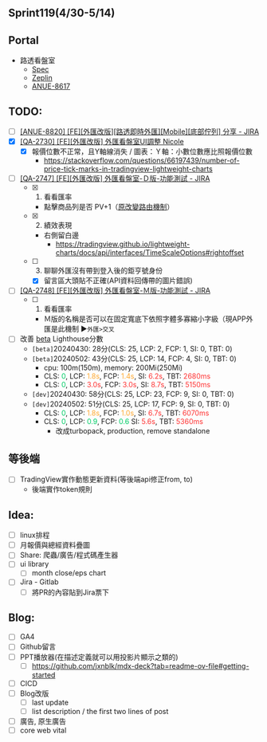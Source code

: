 ## Sprint119(4/30-5/14)
## Portal
 * 路透看盤室
	* [Spec](https://cnyesrd.atlassian.net/wiki/spaces/PS/pages/2175926273)
	 * [Zeplin](https://app.zeplin.io/project/576287bda89e8aa7045cfba5/screen/6535e544b517d3229444d5c5)
	 * [ANUE-8617](https://cnyesrd.atlassian.net/browse/ANUE-8617)

## TODO:
* [ ] [[ANUE-8820] [FE][外匯改版][路透即時外匯][Mobile][底部佇列] 分享 - JIRA](https://cnyesrd.atlassian.net/browse/ANUE-8820)
* [x] [[QA-2730] [FE][外匯改版] 外匯看盤室UI調整 Nicole](https://cnyesrd.atlassian.net/browse/QA-2730)
	* [x] 報價位數不正常，且Y軸線消失 / 圖表：Ｙ軸：小數位數應比照報價位數
		* https://stackoverflow.com/questions/66197439/number-of-price-tick-marks-in-tradingview-lightweight-charts
* [ ] [[QA-2747] [FE][外匯改版] 外匯看盤室-Ｄ版-功能測試 - JIRA](https://cnyesrd.atlassian.net/browse/QA-2747)
	* [x] 1. 看看匯率
	    - 點擊商品列是否 PV+1（[原改變路由機制](https://www.cnyes.com/forex/reuters "https://www.cnyes.com/forex/reuters")）
	- [x] 2. 績效表現
	    - 右側留白邊
		    - https://tradingview.github.io/lightweight-charts/docs/api/interfaces/TimeScaleOptions#rightoffset
	- [ ] 3. 聊聊外匯沒有帶到登入後的鉅亨號身份  
		* [x] 留言區大頭貼不正確(API資料回傳帶的圖片錯誤)
* [ ] [[QA-2748] [FE][外匯改版] 外匯看盤室-Ｍ版-功能測試 - JIRA](https://cnyesrd.atlassian.net/browse/QA-2748)
	* [ ] 1. 看看匯率
	    - Ｍ版的名稱是否可以在固定寬底下依照字體多寡縮小字級（現APP外匯是此機制 ▶︎`外匯>交叉`
* [ ] 改善 [beta](https://forex2.beta.cnyes.cool/forex/reuters) Lighthouse分數
	* `[beta]`20240430: 28分(CLS: 25, LCP: 2, FCP: 1, SI: 0, TBT: 0) 
	* `[beta]`20240502: 43分(CLS: 25, LCP: 14, FCP: 4, SI: 0, TBT: 0)
		* cpu: 100m(150m), memory: 200Mi(250Mi)
		* CLS: <font color="#00cc66">0</font>, LCP: <font color="#ffaa33">1.8s</font>, FCP: <font color="#ffaa33">1.4s</font>, SI: <font color="#ff3333">6.2s</font>, TBT: <font color="#ff3333">2680ms</font>
		* CLS: <font color="#00cc66">0</font>, LCP: <font color="#ff3333">3.0s</font>, FCP: <font color="#ff3333">3.0s</font>, SI: <font color="#ff3333">8.7s</font>, TBT: <font color="#ff3333">5150ms</font>
	* `[dev]`20240430: 58分(CLS: 25, LCP: 23, FCP: 9, SI: 0, TBT: 0)
	* `[dev]`20240502: 51分(CLS: 25, LCP: 17, FCP: 9, SI: 0, TBT: 0)
		* CLS: <font color="#00cc66">0</font>, LCP: <font color="#ffaa33">1.8s</font>, FCP: <font color="#ffaa33">1.0s</font>, SI: <font color="#ff3333">6.7s</font>, TBT: <font color="#ff3333">6070ms</font>
		* CLS: <font color="#00cc66">0</font>, LCP: <font color="#00cc66">0.9</font>, FCP: <font color="#00cc66">0.6</font> SI: <font color="#ff3333">5.6s</font>, TBT: <font color="#ff3333">5360ms</font> 
			* 改成turbopack, production, remove standalone
## 等後端
* [ ] TradingView實作動態更新資料(等後端api修正from, to)
	* 後端實作token規則

## Idea:
* [ ] linux排程
* [ ] 月報價與總經資料疊圖
* [ ] Share: 爬蟲/廣告/程式碼產生器
* [ ] ui library
	* [ ] month close/eps chart
* [ ] Jira - Gitlab
	* [ ] 將PR的內容貼到Jira票下

## Blog: 
* [ ] GA4
* [ ] Github留言
* [ ] PPT播放器(在描述定義就可以用投影片顯示之類的)
	* [ ] https://github.com/jxnblk/mdx-deck?tab=readme-ov-file#getting-started
* [ ] CICD
* [ ] Blog改版
	* [ ] last update
	* [ ] list description / the first two lines of post
* [ ] 廣告, 原生廣告
* [ ] core web vital